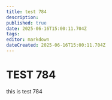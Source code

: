 ```yaml
---
title: test 784
description: 
published: true
date: 2025-06-16T15:00:11.704Z
tags: 
editor: markdown
dateCreated: 2025-06-16T15:00:11.704Z
---
```


# TEST 784
this is test 784

